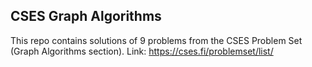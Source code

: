 ## CSES Graph Algorithms
This repo contains solutions of 9 problems from the CSES Problem Set (Graph Algorithms section). Link: https://cses.fi/problemset/list/
